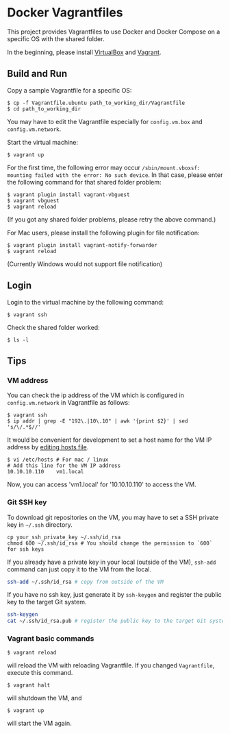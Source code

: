 # Docker Vagrantfiles

This project provides Vagrantfiles to use Docker and Docker Compose on a specific OS with the shared folder.

In the beginning, please install [VirtualBox](https://www.virtualbox.org/) and [Vagrant](https://www.vagrantup.com/).

## Build and Run

Copy a sample Vagrantfile for a specific OS:

```
$ cp -f Vagrantfile.ubuntu path_to_working_dir/Vagrantfile
$ cd path_to_working_dir
```

You may have to edit the Vagrantfile especially for `config.vm.box` and `config.vm.network`.

Start the virtual machine:

```
$ vagrant up
```

For the first time, the following error may occur
`/sbin/mount.vboxsf: mounting failed with the error: No such device`.
In that case, please enter the following command for that shared folder problem:

```
$ vagrant plugin install vagrant-vbguest
$ vagrant vbguest
$ vagrant reload
```

(If you got any shared folder problems, please retry the above command.)

For Mac users, please install the following plugin for file notification:

```
$ vagrant plugin install vagrant-notify-forwarder
$ vagrant reload
```

(Currently Windows would not support file notification)

## Login

Login to the virtual machine by the following command:

```
$ vagrant ssh
```

Check the shared folder worked:

```
$ ls -l
```

## Tips

### VM address

You can check the ip address of the VM which is configured in `config.vm.network` in Vagrantfile as follows:

```
$ vagrant ssh
$ ip addr | grep -E "192\.|10\.10" | awk '{print $2}' | sed 's/\/.*$//'
```

It would be convenient for development to set a host name for the VM IP address by [editing hosts file](https://www.howtogeek.com/howto/27350/beginner-geek-how-to-edit-your-hosts-file/).

```
$ vi /etc/hosts # For mac / linux
# Add this line for the VM IP address
10.10.10.110    vm1.local
```

Now, you can access 'vm1.local' for '10.10.10.110' to access the VM.

### Git SSH key

To download git repositories on the VM, you may have to set a SSH private key in `~/.ssh` directory.

```
cp your_ssh_private_key ~/.ssh/id_rsa
chmod 600 ~/.ssh/id_rsa # You should change the permission to `600` for ssh keys
```

If you already have a private key in your local (outside of the VM),
`ssh-add` command can just copy it to the VM from the local.

```sh
ssh-add ~/.ssh/id_rsa # copy from outside of the VM
```

If you have no ssh key, just generate it by `ssh-keygen` and register the public key to the target Git system.

```sh
ssh-keygen
cat ~/.ssh/id_rsa.pub # register the public key to the target Git system
```

### Vagrant basic commands

```
$ vagrant reload
```

will reload the VM with reloading Vagrantfile. If you changed `Vagrantfile`, execute this command.

```
$ vagrant halt
```

will shutdown the VM, and

```
$ vagrant up
```

will start the VM again.

